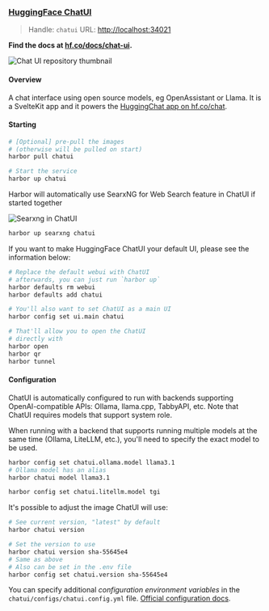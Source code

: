 ### [HuggingFace ChatUI](https://github.com/huggingface/chat-ui)

> Handle: `chatui`
> URL: [http://localhost:34021](http://localhost:34021)

**Find the docs at [hf.co/docs/chat-ui](https://huggingface.co/docs/chat-ui/index).**

![Chat UI repository thumbnail](https://huggingface.co/datasets/huggingface/documentation-images/resolve/main/chatui-websearch.png)

#### Overview

A chat interface using open source models, eg OpenAssistant or Llama. It is a SvelteKit app and it powers the [HuggingChat app on hf.co/chat](https://huggingface.co/chat).

#### Starting

```bash
# [Optional] pre-pull the images
# (otherwise will be pulled on start)
harbor pull chatui

# Start the service
harbor up chatui
```

Harbor will automatically use SearxNG for Web Search feature in ChatUI if started together

![Searxng in ChatUI](./chatui-searxng.png)

```bash
harbor up searxng chatui
```

If you want to make HuggingFace ChatUI your default UI, please see the information below:

```bash
# Replace the default webui with ChatUI
# afterwards, you can just run `harbor up`
harbor defaults rm webui
harbor defaults add chatui

# You'll also want to set ChatUI as a main UI
harbor config set ui.main chatui

# That'll allow you to open the ChatUI
# directly with
harbor open
harbor qr
harbor tunnel
```


#### Configuration

ChatUI is automatically configured to run with backends supporting OpenAI-compatible APIs: Ollama, llama.cpp, TabbyAPI, etc. Note that ChatUI requires models that support system role.

When running with a backend that supports running multiple models at the same time (Ollama, LiteLLM, etc.), you'll need to specify the exact model to be used.

```bash
harbor config set chatui.ollama.model llama3.1
# Ollama model has an alias
harbor chatui model llama3.1

harbor config set chatui.litellm.model tgi
```

It's possible to adjust the image ChatUI will use:

```bash
# See current version, "latest" by default
harbor chatui version

# Set the version to use
harbor chatui version sha-55645e4
# Same as above
# Also can be set in the .env file
harbor config set chatui.version sha-55645e4
```

You can specify additional _configuration environment variables_ in the `chatui/configs/chatui.config.yml` file. [Official configuration docs](https://huggingface.co/docs/chat-ui/configuration/overview).